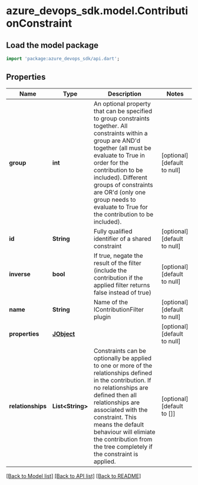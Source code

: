 # azure_devops_sdk.model.ContributionConstraint

## Load the model package
```dart
import 'package:azure_devops_sdk/api.dart';
```

## Properties
Name | Type | Description | Notes
------------ | ------------- | ------------- | -------------
**group** | **int** | An optional property that can be specified to group constraints together. All constraints within a group are AND&#39;d together (all must be evaluate to True in order for the contribution to be included). Different groups of constraints are OR&#39;d (only one group needs to evaluate to True for the contribution to be included). | [optional] [default to null]
**id** | **String** | Fully qualified identifier of a shared constraint | [optional] [default to null]
**inverse** | **bool** | If true, negate the result of the filter (include the contribution if the applied filter returns false instead of true) | [optional] [default to null]
**name** | **String** | Name of the IContributionFilter plugin | [optional] [default to null]
**properties** | [**JObject**](JObject.md) |  | [optional] [default to null]
**relationships** | **List&lt;String&gt;** | Constraints can be optionally be applied to one or more of the relationships defined in the contribution. If no relationships are defined then all relationships are associated with the constraint. This means the default behaviour will elimiate the contribution from the tree completely if the constraint is applied. | [optional] [default to []]

[[Back to Model list]](../README.md#documentation-for-models) [[Back to API list]](../README.md#documentation-for-api-endpoints) [[Back to README]](../README.md)


